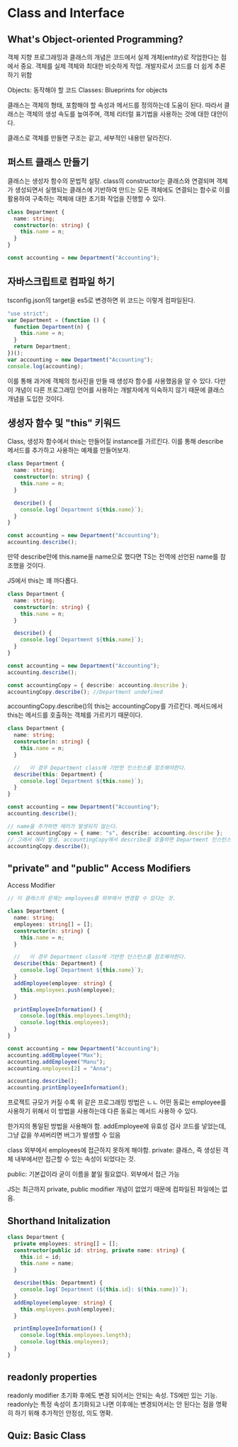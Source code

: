 # Class and Interface

## What's Object-oriented Programming?

객체 지향 프로그래밍과 클래스의 개념은 코드에서 실제 개체(entity)로 작업한다는 점에서 중요. 객체를 실제 객체와 최대한 비슷하게 작업. 개발자로서 코드를 더 쉽게 추론하기 위함

Objects: 동작해야 할 코드
Classes: Blueprints for objects

클래스는 객체의 형태, 포함해야 할 속성과 메서드를 정의하는데 도움이 된다.
따라서 클래스는 객체의 생성 속도를 높여주며, 객체 리터럴 표기법을 사용하는 것에 대한 대안이다.

클래스로 객체를 만들면 구조는 같고, 세부적인 내용만 달라진다.

## 퍼스트 클래스 만들기

클래스는 생성자 함수의 문법적 설탕.
class의 constructor는 클래스와 연결되며 객체가 생성되면서 실행되는 클래스에 기반하여
만드는 모든 객체에도 연결되는 함수로 이를 활용하여 구축하는 객체애 대한 초기화 작업을 진행할 수 있다.

```ts
class Department {
  name: string;
  constructor(n: string) {
    this.name = n;
  }
}

const accounting = new Department("Accounting");
```

## 자바스크립트로 컴파일 하기

tsconfig.json의 target을 es5로 변경하면 위 코드는 이렇게 컴파일된다.

```js
"use strict";
var Department = (function () {
  function Department(n) {
    this.name = n;
  }
  return Department;
})();
var accounting = new Department("Accounting");
console.log(accounting);
```

이를 통해 과거에 객체의 청사진을 만들 때 생성자 함수를 사용했음을 알 수 있다.
다만 이 개념이 다른 프로그래밍 언어를 사용하는 개발자에게 익숙하지 않기 때문에 클래스 개념을 도입한 것이다.

## 생성자 함수 및 "this" 키워드

Class, 생성자 함수에서 this는 만들어질 instance를 가르킨다.
이를 통해 describe 메서드를 추가하고 사용하는 예제를 만들어보자.

```ts
class Department {
  name: string;
  constructor(n: string) {
    this.name = n;
  }

  describe() {
    console.log(`Department ${this.name}`);
  }
}

const accounting = new Department("Accounting");
accounting.describe();
```

만약 describe안에 this.name을 name으로 했다면 TS는 전역에 선언된 name를 참조했을 것이다.

JS에서 this는 꽤 까다롭다.

```ts
class Department {
  name: string;
  constructor(n: string) {
    this.name = n;
  }

  describe() {
    console.log(`Department ${this.name}`);
  }
}

const accounting = new Department("Accounting");
accounting.describe();

const accountingCopy = { describe: accounting.describe };
accountingCopy.describe(); //Department undefined
```

accountingCopy.describe()의 this는 accountingCopy를 가르킨다.
메서드에서 this는 메서드를 호출하는 객체를 가르키기 때문이다.

```ts
class Department {
  name: string;
  constructor(n: string) {
    this.name = n;
  }

  //   이 경우 Department class에 기반한 인스턴스를 참조해야한다.
  describe(this: Department) {
    console.log(`Department ${this.name}`);
  }
}

const accounting = new Department("Accounting");
accounting.describe();

// name을 추가하면 에러가 발생되지 않는다.
const accountingCopy = { name: "s", describe: accounting.describe };
// 그래서 에러 발생. accountingCopy에서 describe를 호출하면 Department 인스턴스에서 호출한 것이 아니기 때문이다.
accountingCopy.describe();
```

## "private" and "public" Access Modifiers

Access Modifier

```ts
// 이 클래스의 문제는 employees를 외부에서 변경할 수 있다는 것.

class Department {
  name: string;
  employees: string[] = [];
  constructor(n: string) {
    this.name = n;
  }

  //   이 경우 Department class에 기반한 인스턴스를 참조해야한다.
  describe(this: Department) {
    console.log(`Department ${this.name}`);
  }
  addEmployee(employee: string) {
    this.employees.push(employee);
  }

  printEmployeeInformation() {
    console.log(this.employees.length);
    console.log(this.employees);
  }
}

const accounting = new Department("Accounting");
accounting.addEmployee("Max");
accounting.addEmployee("Manu");
accounting.employees[2] = "Anna";

accounting.describe();
accounting.printEmployeeInformation();
```

프로젝트 규모가 커질 수록 위 같은 프로그래밍 방법은 ㄴㄴ
어떤 동료는 employee를 사용하기 위해서 이 방법을 사용하는데
다른 동료는 메서드 사용하 수 있다.

한가지의 통일된 방법을 사용해야 함.
addEmployee에 유효성 검사 코드를 넣었는데, 그냥 값을 쑤셔버리면 버그가 발생할 수 있음

class 외부에서 employees에 접근하지 못하게 해야함.
private: 클래스, 즉 생성된 객체 내부에서만 접근할 수 있는 속성이 되었다는 것.

public: 기본값이라 굳이 이름을 붙일 필요없다. 외부에서 접근 가능

JS는 최근까지 private, public modifier 개념이 없었기 때문에 컴파일된 파일에는 없음.

## Shorthand Initalization

```ts
class Department {
  private employees: string[] = [];
  constructor(public id: string, private name: string) {
    this.id = id;
    this.name = name;
  }

  describe(this: Department) {
    console.log(`Department (${this.id}: ${this.name})`);
  }
  addEmployee(employee: string) {
    this.employees.push(employee);
  }

  printEmployeeInformation() {
    console.log(this.employees.length);
    console.log(this.employees);
  }
}
```

## readonly properties

readonly modifier
초기화 후에도 변경 되어서는 안되는 속성.
TS에만 있는 기능.
readonly는 특정 속성이 초기화되고 나면 이후에는 변경되어서는 안 된다는 점을
명확히 하기 위해 추가적인 안정성, 의도 명확.

## Quiz: Basic Class
